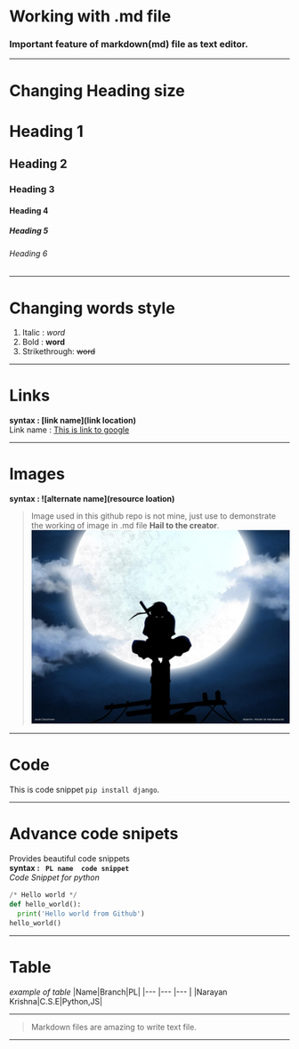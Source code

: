 # Working with .md file

### Important feature of markdown(md) file as text editor. ###

***
# Changing Heading size #
# Heading 1 # 
## Heading 2 ##   
### Heading 3 ### 
#### Heading 4 #### 
##### Heading 5 ##### 
###### Heading 6 ######

---
# Changing words style #
1. Italic : _word_
2. Bold : **word**
3. Strikethrough: ~~word~~

---
# Links #
**syntax : [link name](link location)**<br>
Link name : [This is link to google](www.google.com)

---
# Images #
**syntax : ![alternate name](resource loation)**

>Image used in this github repo is not mine, just use to demonstrate the working of image in .md file **Hail to the creator**.<br>
![image](itachi.jpg)

---
# Code #
This is code snippet `pip install django`.

---
# Advance code snipets #
Provides beautiful code snippets<br>
**syntax : ``` PL name  code snippet```**<br>
_Code Snippet for python_
```Python
/* Hello world */
def hello_world():
  print('Hello world from Github')
hello_world()
```

---
# Table #
_example of table_
|Name|Branch|PL|
|--- |--- |--- |
|Narayan Krishna|C.S.E|Python,JS|

---
>Markdown files are amazing to write text file.

***






